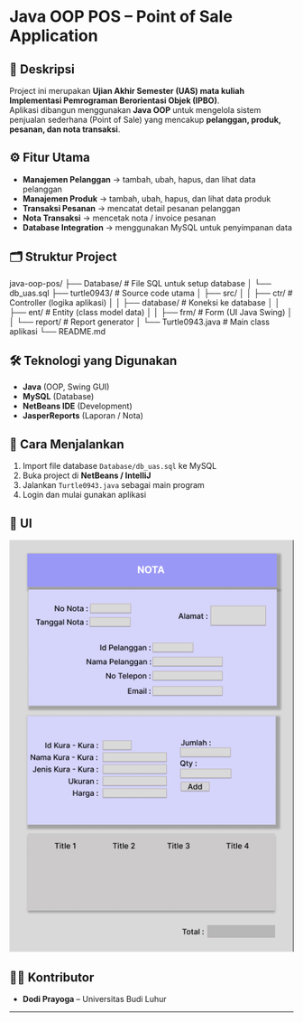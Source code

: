 # Java OOP POS – Point of Sale Application

## 📌 Deskripsi
Project ini merupakan **Ujian Akhir Semester (UAS) mata kuliah Implementasi Pemrograman Berorientasi Objek (IPBO)**.  
Aplikasi dibangun menggunakan **Java OOP** untuk mengelola sistem penjualan sederhana (Point of Sale) yang mencakup **pelanggan, produk, pesanan, dan nota transaksi**.

## ⚙️ Fitur Utama
- **Manajemen Pelanggan** → tambah, ubah, hapus, dan lihat data pelanggan  
- **Manajemen Produk** → tambah, ubah, hapus, dan lihat data produk  
- **Transaksi Pesanan** → mencatat detail pesanan pelanggan  
- **Nota Transaksi** → mencetak nota / invoice pesanan  
- **Database Integration** → menggunakan MySQL untuk penyimpanan data  

## 🗂 Struktur Project
java-oop-pos/
├── Database/ # File SQL untuk setup database
│ └── db_uas.sql
├── turtle0943/ # Source code utama
│ ├── src/
│ │ ├── ctr/ # Controller (logika aplikasi)
│ │ ├── database/ # Koneksi ke database
│ │ ├── ent/ # Entity (class model data)
│ │ ├── frm/ # Form (UI Java Swing)
│ │ └── report/ # Report generator
│ └── Turtle0943.java # Main class aplikasi
└── README.md

## 🛠 Teknologi yang Digunakan
- **Java** (OOP, Swing GUI)
- **MySQL** (Database)
- **NetBeans IDE** (Development)
- **JasperReports** (Laporan / Nota)

## 🚀 Cara Menjalankan
1. Import file database `Database/db_uas.sql` ke MySQL  
2. Buka project di **NetBeans / IntelliJ**  
3. Jalankan `Turtle0943.java` sebagai main program  
4. Login dan mulai gunakan aplikasi  

## 📸 UI
![UI aplikasi](gambar-db-&-frm/NOTA.png)

## 👨‍💻 Kontributor
- **Dodi Prayoga** – Universitas Budi Luhur  

---
